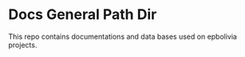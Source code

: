 # Docs General Path Dir

This repo contains documentations and data bases used on epbolivia projects.
